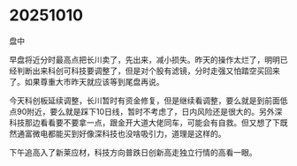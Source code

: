 # 20251010

盘中

早盘将近分时最高点把长川卖了，先出来，减小损失。昨天的操作太烂了，明明已经判断出来科创可科技要调整了，但是对个股有滤镜，分时走强又怕踏空买回来了。如果尊重大市昨天就应该等到尾盘再说。

今天科创板延续调整，长川暂时有资金修复，但是继续看调整，要么就是到前面低点90附近，要么就是踩下10日线，暂时不考虑了，日内风险还是很大的。另外深科技那边看看要不要拿一点，跟金开大道大佬同车，可能会有自救。但又想了下既然通富微电都能买到好像深科技也没啥吸引力，道理是这样的。

下午追高入了新莱应材，科技方向普跌日创新高走独立行情的高看一眼。
